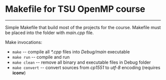 # Makefile for TSU OpenMP course
---

Simple Makefile that build most of the projects for the course. Makefile must be placed into the folder with _main.cpp_ file.

Make invocations:
- `make` -- compile all _*.cpp_ files into _Debug/main_ executable
- `make run` -- compile and run
- `make clean` -- remove all binary and executable files in Debug folder
- `make convert` -- convert sources from _cp1551_ to _utf-8_ encoding (requires **iconv**)

